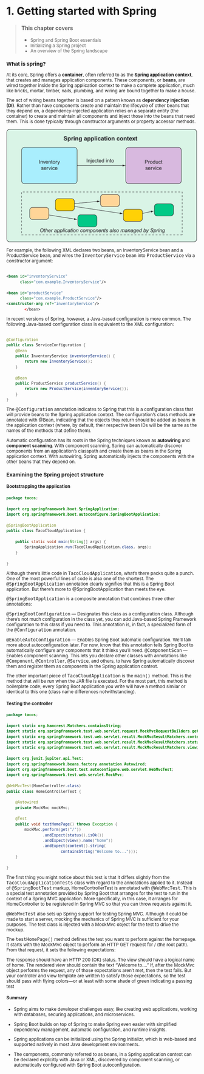 # 1. Getting started with Spring

> **This chapter covers**
>
>- <small>Spring and Spring Boot essentials
>- Initializing a Spring project
>- An overview of the Spring landscape</samll>

### What is spring?

At its core, Spring offers a **container**, often referred to as the **Spring application context**, that creates and
manages application components. These components, or **beans**, are wired together inside the Spring application context
to make a complete application, much like bricks, mortar, timber, nails, plumbing, and wiring are bound together to make
a house.

The act of wiring beans together is based on a pattern known as **dependency injection (DI)**. Rather than have
components create and maintain the lifecycle of other beans that they depend on, a dependency-injected application
relies on a separate entity (the container) to create and maintain all components and inject those into the beans that
need them. This is done typically through constructor arguments or property accessor methods.

![img.png](../img/img1.png)

For example, the following XML declares two beans, an InventoryService bean and a ProductService bean, and wires the
<kbd>InventoryService</kbd> bean into <kbd>ProductService</kbd> via a constructor argument:

```xml

<bean id="inventoryService"
      class="com.example.InventoryService"/>

<bean id="productService"
      class="com.example.ProductService"/>
<constructor-arg ref="inventoryService"/>
        </bean>
```

In recent versions of Spring, however, a Java-based configuration is more common. The following Java-based configuration
class is equivalent to the XML configuration:

```java

@Configuration
public class ServiceConfiguration {
    @Bean
    public InventoryService inventoryService() {
        return new InventoryService();
    }

    @Bean
    public ProductService productService() {
        return new ProductService(inventoryService());
    }
}
```

The <kbd>@Configuration</kbd> annotation indicates to Spring that this is a configuration class that will provide beans
to the Spring application context. The configuration’s class methods are annotated with @Bean, indicating that the
objects they return should be added as beans in the application context (where, by default, their respective bean IDs
will be the same as the names of the methods that define them).

Automatic configuration has its roots in the Spring techniques known as **autowiring** and **component scanning**. With
component scanning, Spring can automatically discover components from an application’s classpath and create them as
beans in the Spring application context. With autowiring, Spring automatically injects the components with the other
beans that they depend on.

### Examining the Spring project structure

#### Bootstrapping the application

```java
package tacos;

import org.springframework.boot.SpringApplication;
import org.springframework.boot.autoconfigure.SpringBootApplication;

@SpringBootApplication
public class TacoCloudApplication {

    public static void main(String[] args) {
        SpringApplication.run(TacoCloudApplication.class, args);
    }

}
```

Although there’s little code in <kbd>TacoCloudApplication</kbd>, what’s there packs quite a punch. One of the most
powerful lines of code is also one of the shortest. The <kbd>@SpringBootApplication</kbd> annotation clearly signifies
that this is a Spring Boot application. But there’s more to @SpringBootApplication than meets the eye.

<kbd>@SpringBootApplication</kbd> is a composite annotation that combines three other annotations:

<kbd>@SpringBootConfiguration</kbd> — Designates this class as a configuration class. Although there’s not much
configuration in the class yet, you can add Java-based Spring Framework configuration to this class if you need to. This
annotation is, in fact, a specialized form of the <kbd>@Configuration</kbd> annotation.

<kbd>@EnableAutoConfiguration</kbd> — Enables Spring Boot automatic configuration. We’ll talk more about
autoconfiguration later. For now, know that this annotation tells Spring Boot to automatically configure any components
that it thinks you’ll need.
<kbd>@ComponentScan</kbd> — Enables component scanning. This lets you declare other classes with annotations like <kbd>
@Component</kbd>,
<kbd>@Controller</kbd>, <kbd>@Service</kbd>, and others, to have Spring automatically discover them and register them as
components in the Spring application context.

The other important piece of <kbd>TacoCloudApplication</kbd> is the <kbd>main()</kbd> method. This is the method that
will be run when the JAR file is executed. For the most part, this method is boilerplate code; every Spring Boot
application you write will have a method similar or identical to this one (class name differences notwithstanding).

#### Testing the controller

```java
package tacos;

import static org.hamcrest.Matchers.containsString;
import static org.springframework.test.web.servlet.request.MockMvcRequestBuilders.get;
import static org.springframework.test.web.servlet.result.MockMvcResultMatchers.content;
import static org.springframework.test.web.servlet.result.MockMvcResultMatchers.status;
import static org.springframework.test.web.servlet.result.MockMvcResultMatchers.view;

import org.junit.jupiter.api.Test;
import org.springframework.beans.factory.annotation.Autowired;
import org.springframework.boot.test.autoconfigure.web.servlet.WebMvcTest;
import org.springframework.test.web.servlet.MockMvc;

@WebMvcTest(HomeController.class)
public class HomeControllerTest {

    @Autowired
    private MockMvc mockMvc;

    @Test
    public void testHomePage() throws Exception {
        mockMvc.perform(get("/"))
                .andExpect(status().isOk())
                .andExpect(view().name("home"))
                .andExpect(content().string(
                        containsString("Welcome to...")));
    }

}
```

The first thing you might notice about this test is that it differs slightly from the <kbd>
TacoCloudApplicationTests</kbd>
class with regard to the annotations applied to it. Instead of <kbd>@SpringBootTest</kbd> markup, HomeControllerTest is
annotated with
<kbd>@WebMvcTest</kbd>. This is a special test annotation provided by Spring Boot that arranges for the test to run in
the context of a Spring MVC application. More specifically, in this case, it arranges for HomeController to be
registered in Spring MVC so that you can throw requests against it.

<kbd>@WebMvcTest</kbd> also sets up Spring support for testing Spring MVC. Although it could be made to start a server,
mocking the mechanics of Spring MVC is sufficient for your purposes. The test class is injected with a MockMvc object
for the test to drive the mockup.

The <kbd>testHomePage()</kbd> method defines the test you want to perform against the homepage. It starts with
the </kbd>MockMvc</kbd> object to perform an HTTP GET request for / (the root path). From that request, it sets the
following expectations:

The response should have an HTTP 200 (OK) status. The view should have a logical name of home. The rendered view should
contain the text “Welcome to….” If, after the MockMvc object performs the request, any of those expectations aren’t met,
then the test fails. But your controller and view template are written to satisfy those expectations, so the test should
pass with flying colors—or at least with some shade of green indicating a passing test

#### Summary

- Spring aims to make developer challenges easy, like creating web applications, working with databases, securing
  applications, and microservices.

- Spring Boot builds on top of Spring to make Spring even easier with simplified dependency management, automatic
  configuration, and runtime insights.

- Spring applications can be initialized using the Spring Initializr, which is web-based and supported natively in most
  Java development environments.

- The components, commonly referred to as beans, in a Spring application context can be declared explicitly with Java or
  XML, discovered by component scanning, or automatically configured with Spring Boot autoconfiguration.